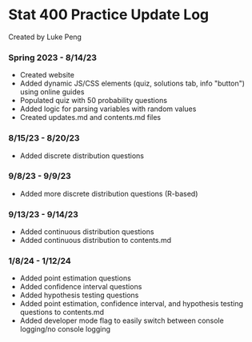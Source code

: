 # Stat 400 Practice Update Log
Created by Luke Peng

### Spring 2023 - 8/14/23
- Created website
- Added dynamic JS/CSS elements (quiz, solutions tab, info "button") using online guides
- Populated quiz with 50 probability questions
- Added logic for parsing variables with random values
- Created updates.md and contents.md files

### 8/15/23 - 8/20/23
- Added discrete distribution questions

### 9/8/23 - 9/9/23
- Added more discrete distribution questions (R-based)

### 9/13/23 - 9/14/23
- Added continuous distribution questions
- Added continuous distribution to contents.md

### 1/8/24 - 1/12/24
- Added point estimation questions
- Added confidence interval questions
- Added hypothesis testing questions
- Added point estimation, confidence interval, and hypothesis testing questions to contents.md
- Added developer mode flag to easily switch between console logging/no console logging